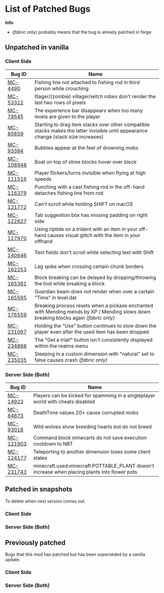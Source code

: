 # List of Patched Bugs
**Info**
- *(fabric only)* probably means that the bug is already patched in forge
## Unpatched in vanilla
### Client Side
| Bug ID                                                | Name                                                                                                                                 |
|-------------------------------------------------------|--------------------------------------------------------------------------------------------------------------------------------------|
| [MC-4490](https://bugs.mojang.com/browse/MC-4490)     | Fishing line not attached to fishing rod in third person while crouching                                                             |
| [MC-53312](https://bugs.mojang.com/browse/MC-53312)   | Illager/(zombie) villager/witch robes don't render the last two rows of pixels                                                       |
| [MC-79545](https://bugs.mojang.com/browse/MC-79545)   | The experience bar disappears when too many levels are given to the player                                                           |
| [MC-80859](https://bugs.mojang.com/browse/MC-80859)   | Starting to drag item stacks over other compatible stacks makes the latter invisible until appearance change (stack size increases)  |
| [MC-93384](https://bugs.mojang.com/browse/MC-93384)   | Bubbles appear at the feet of drowning mobs                                                                                          |
| [MC-108948](https://bugs.mojang.com/browse/MC-108948) | Boat on top of slime blocks hover over block                                                                                         |
| [MC-111516](https://bugs.mojang.com/browse/MC-111516) | Player flickers/turns invisible when flying at high speeds                                                                           |
| [MC-116379](https://bugs.mojang.com/browse/MC-116379) | Punching with a cast fishing rod in the off-hand detaches fishing line from rod                                                      |
| [MC-121772](https://bugs.mojang.com/browse/MC-121772) | Can't scroll while holding SHIFT on macOS                                                                                            |
| [MC-122627](https://bugs.mojang.com/browse/MC-122627) | Tab suggestion box has missing padding on right side                                                                                 |
| [MC-127970](https://bugs.mojang.com/browse/MC-127970) | Using riptide on a trident with an item in your off-hand causes visual glitch with the item in your offhand                          |
| [MC-140646](https://bugs.mojang.com/browse/MC-140646) | Text fields don't scroll while selecting text with Shift                                                                             |
| [MC-162253](https://bugs.mojang.com/browse/MC-162253) | Lag spike when crossing certain chunk borders                                                                                        |
| [MC-165381](https://bugs.mojang.com/browse/MC-165381) | Block breaking can be delayed by dropping/throwing the tool while breaking a block                                                   |
| [MC-165595](https://bugs.mojang.com/browse/MC-165595) | Guardian beam does not render when over a certain "Time" in level.dat                                                                |
| [MC-176559](https://bugs.mojang.com/browse/MC-176559) | Breaking process resets when a pickaxe enchanted with Mending mends by XP / Mending slows down breaking blocks again *(fabric only)* |
| [MC-231097](https://bugs.mojang.com/browse/MC-231097) | Holding the "Use" button continues to slow down the player even after the used item has been dropped                                 |
| [MC-234898](https://bugs.mojang.com/browse/MC-234898) | The "Get a trial!" button isn't consistently displayed within the realms menu                                                        |
| [MC-235035](https://bugs.mojang.com/browse/MC-235035) | Sleeping in a custom dimension with "natural" set to false causes crash *(fabric only)*                                              |

### Server Side (Both)
| Bug ID                                                | Name                                                                                          |
|-------------------------------------------------------|-----------------------------------------------------------------------------------------------|
| [MC-14923](https://bugs.mojang.com/browse/MC-14923)   | Players can be kicked for spamming in a singleplayer world with cheats disabled               |
| [MC-84873](https://bugs.mojang.com/browse/MC-84873)   | DeathTime values 20+ cause corrupted mobs                                                     |
| [MC-93018](https://bugs.mojang.com/browse/MC-93018)   | Wild wolves show breeding hearts but do not breed                                             |
| [MC-121903](https://bugs.mojang.com/browse/MC-121903) | Command block minecarts do not save execution cooldown to NBT                                 |
| [MC-124177](https://bugs.mojang.com/browse/MC-124177) | Teleporting to another dimension loses some client states                                     |
| [MC-231743](https://bugs.mojang.com/browse/MC-231743) | minecraft.used:minecraft.POTTABLE_PLANT doesn't increase when placing plants into flower pots |

## Patched in snapshots
To delete when next version comes out.
### Client Side
### Server Side (Both)

## Previously patched
Bugs that this mod has patched but has been superseded by a vanilla update.
### Client Side
### Server Side (Both)
